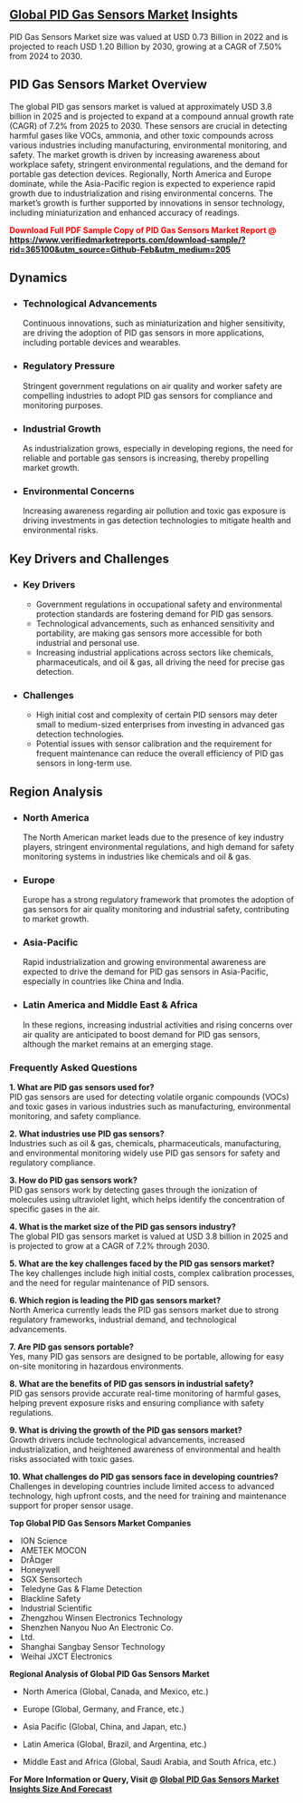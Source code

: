 <h2><a href="https://www.verifiedmarketreports.com/download-sample/?rid=365100&amp;utm_source=Github&amp;utm_medium=205" target="_blank">Global PID Gas Sensors Market</a> Insights</h2><p>PID Gas Sensors Market size was valued at USD 0.73 Billion in 2022 and is projected to reach USD 1.20 Billion by 2030, growing at a CAGR of 7.50% from 2024 to 2030.</p><p> <h2>PID Gas Sensors Market Overview</h2> <p>The global PID gas sensors market is valued at approximately USD 3.8 billion in 2025 and is projected to expand at a compound annual growth rate (CAGR) of 7.2% from 2025 to 2030. These sensors are crucial in detecting harmful gases like VOCs, ammonia, and other toxic compounds across various industries including manufacturing, environmental monitoring, and safety. The market growth is driven by increasing awareness about workplace safety, stringent environmental regulations, and the demand for portable gas detection devices. Regionally, North America and Europe dominate, while the Asia-Pacific region is expected to experience rapid growth due to industrialization and rising environmental concerns. The market’s growth is further supported by innovations in sensor technology, including miniaturization and enhanced accuracy of readings.</p> <p><strong><p><span class=""><span style="color: #ff0000;"><strong>Download Full PDF Sample Copy of PID Gas Sensors Market Report</strong> @ </span><a href="https://www.verifiedmarketreports.com/download-sample/?rid=365100&amp;utm_source=Github-Feb&amp;utm_medium=205" target="_blank">https://www.verifiedmarketreports.com/download-sample/?rid=365100&amp;utm_source=Github-Feb&amp;utm_medium=205</a></span></p></strong></p> <h2>Dynamics</h2> <ul> <li><h3>Technological Advancements</h3>Continuous innovations, such as miniaturization and higher sensitivity, are driving the adoption of PID gas sensors in more applications, including portable devices and wearables.</li> <li><h3>Regulatory Pressure</h3>Stringent government regulations on air quality and worker safety are compelling industries to adopt PID gas sensors for compliance and monitoring purposes.</li> <li><h3>Industrial Growth</h3>As industrialization grows, especially in developing regions, the need for reliable and portable gas sensors is increasing, thereby propelling market growth.</li> <li><h3>Environmental Concerns</h3>Increasing awareness regarding air pollution and toxic gas exposure is driving investments in gas detection technologies to mitigate health and environmental risks.</li> </ul> <h2>Key Drivers and Challenges</h2> <ul> <li><h3>Key Drivers</h3> <ul> <li>Government regulations in occupational safety and environmental protection standards are fostering demand for PID gas sensors.</li> <li>Technological advancements, such as enhanced sensitivity and portability, are making gas sensors more accessible for both industrial and personal use.</li> <li>Increasing industrial applications across sectors like chemicals, pharmaceuticals, and oil & gas, all driving the need for precise gas detection.</li> </ul> </li> <li><h3>Challenges</h3> <ul> <li>High initial cost and complexity of certain PID sensors may deter small to medium-sized enterprises from investing in advanced gas detection technologies.</li> <li>Potential issues with sensor calibration and the requirement for frequent maintenance can reduce the overall efficiency of PID gas sensors in long-term use.</li> </ul> </li> </ul> <h2>Region Analysis</h2> <ul> <li><h3>North America</h3>The North American market leads due to the presence of key industry players, stringent environmental regulations, and high demand for safety monitoring systems in industries like chemicals and oil & gas.</li> <li><h3>Europe</h3>Europe has a strong regulatory framework that promotes the adoption of gas sensors for air quality monitoring and industrial safety, contributing to market growth.</li> <li><h3>Asia-Pacific</h3>Rapid industrialization and growing environmental awareness are expected to drive the demand for PID gas sensors in Asia-Pacific, especially in countries like China and India.</li> <li><h3>Latin America and Middle East & Africa</h3>In these regions, increasing industrial activities and rising concerns over air quality are anticipated to boost demand for PID gas sensors, although the market remains at an emerging stage.</li> </ul> <h3>Frequently Asked Questions</h3> <p><strong>1. What are PID gas sensors used for?</strong><br>PID gas sensors are used for detecting volatile organic compounds (VOCs) and toxic gases in various industries such as manufacturing, environmental monitoring, and safety compliance.</p> <p><strong>2. What industries use PID gas sensors?</strong><br>Industries such as oil & gas, chemicals, pharmaceuticals, manufacturing, and environmental monitoring widely use PID gas sensors for safety and regulatory compliance.</p> <p><strong>3. How do PID gas sensors work?</strong><br>PID gas sensors work by detecting gases through the ionization of molecules using ultraviolet light, which helps identify the concentration of specific gases in the air.</p> <p><strong>4. What is the market size of the PID gas sensors industry?</strong><br>The global PID gas sensors market is valued at USD 3.8 billion in 2025 and is projected to grow at a CAGR of 7.2% through 2030.</p> <p><strong>5. What are the key challenges faced by the PID gas sensors market?</strong><br>The key challenges include high initial costs, complex calibration processes, and the need for regular maintenance of PID sensors.</p> <p><strong>6. Which region is leading the PID gas sensors market?</strong><br>North America currently leads the PID gas sensors market due to strong regulatory frameworks, industrial demand, and technological advancements.</p> <p><strong>7. Are PID gas sensors portable?</strong><br>Yes, many PID gas sensors are designed to be portable, allowing for easy on-site monitoring in hazardous environments.</p> <p><strong>8. What are the benefits of PID gas sensors in industrial safety?</strong><br>PID gas sensors provide accurate real-time monitoring of harmful gases, helping prevent exposure risks and ensuring compliance with safety regulations.</p> <p><strong>9. What is driving the growth of the PID gas sensors market?</strong><br>Growth drivers include technological advancements, increased industrialization, and heightened awareness of environmental and health risks associated with toxic gases.</p> <p><strong>10. What challenges do PID gas sensors face in developing countries?</strong><br>Challenges in developing countries include limited access to advanced technology, high upfront costs, and the need for training and maintenance support for proper sensor usage.</p> </p><p><strong>Top Global PID Gas Sensors Market Companies</strong></p><div data-test-id=""><p><li>ION Science</li><li> AMETEK MOCON</li><li> DrÃ¤ger</li><li> Honeywell</li><li> SGX Sensortech</li><li> Teledyne Gas & Flame Detection</li><li> Blackline Safety</li><li> Industrial Scientific</li><li> Zhengzhou Winsen Electronics Technology</li><li> Shenzhen Nanyou Nuo An Electronic Co.</li><li>Ltd.</li><li> Shanghai Sangbay Sensor Technology</li><li> Weihai JXCT Electronics</li></p><div><strong>Regional Analysis of&nbsp;Global PID Gas Sensors Market</strong></div><ul><li dir="ltr"><p dir="ltr">North America&nbsp;(Global, Canada, and Mexico, etc.)</p></li><li dir="ltr"><p dir="ltr">Europe (Global, Germany, and France, etc.)</p></li><li dir="ltr"><p dir="ltr">Asia Pacific&nbsp;(Global, China, and Japan, etc.)</p></li><li dir="ltr"><p dir="ltr">Latin America&nbsp;(Global, Brazil, and Argentina, etc.)</p></li><li dir="ltr">Middle East and Africa&nbsp;(Global, Saudi Arabia, and South Africa, etc.)</li></ul><p><strong>For More Information or Query, Visit @&nbsp;</strong><strong><a href="https://www.verifiedmarketreports.com/product/pid-gas-sensors-market/?utm_source=Github&amp;utm_medium=205" target="_blank">Global PID Gas Sensors Market Insights Size And Forecast</a></strong></p></div>
